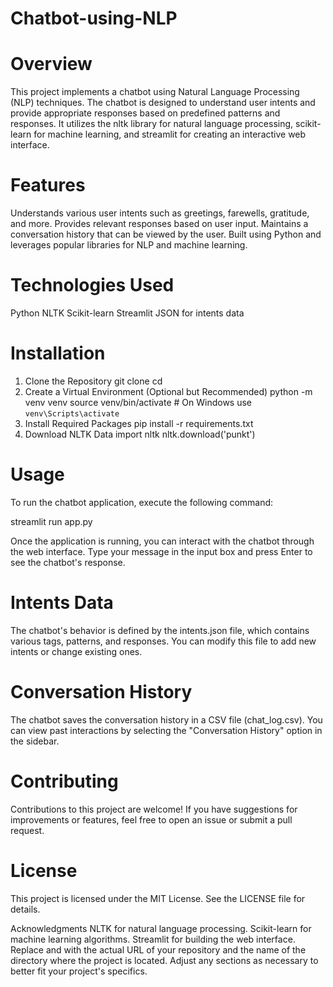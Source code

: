 # Chatbot-using-NLP

# Overview
This project implements a chatbot using Natural Language Processing (NLP) techniques. The chatbot is designed to understand user intents and provide appropriate responses based on predefined patterns and responses. It utilizes the nltk library for natural language processing, scikit-learn for machine learning, and streamlit for creating an interactive web interface.

# Features
Understands various user intents such as greetings, farewells, gratitude, and more.
Provides relevant responses based on user input.
Maintains a conversation history that can be viewed by the user.
Built using Python and leverages popular libraries for NLP and machine learning.

# Technologies Used
Python
NLTK
Scikit-learn
Streamlit
JSON for intents data

# Installation
1. Clone the Repository
git clone <repository-url>
cd <repository-directory>
2. Create a Virtual Environment (Optional but Recommended)
python -m venv venv
source venv/bin/activate  # On Windows use `venv\Scripts\activate`
3. Install Required Packages
pip install -r requirements.txt
4. Download NLTK Data
import nltk
nltk.download('punkt')

# Usage
To run the chatbot application, execute the following command:

streamlit run app.py

Once the application is running, you can interact with the chatbot through the web interface. Type your message in the input box and press Enter to see the chatbot's response.

# Intents Data
The chatbot's behavior is defined by the intents.json file, which contains various tags, patterns, and responses. You can modify this file to add new intents or change existing ones.

# Conversation History
The chatbot saves the conversation history in a CSV file (chat_log.csv). You can view past interactions by selecting the "Conversation History" option in the sidebar.

# Contributing
Contributions to this project are welcome! If you have suggestions for improvements or features, feel free to open an issue or submit a pull request.

# License
This project is licensed under the MIT License. See the LICENSE file for details.

Acknowledgments
NLTK for natural language processing.
Scikit-learn for machine learning algorithms.
Streamlit for building the web interface.
Replace <repository-url> and <repository-directory> with the actual URL of your repository and the name of the directory where the project is located. Adjust any sections as necessary to better fit your project's specifics.
